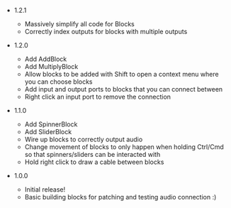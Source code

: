 - 1.2.1
  - Massively simplify all code for Blocks
  - Correctly index outputs for blocks with multiple outputs

- 1.2.0
  - Add AddBlock
  - Add MultiplyBlock
  - Allow blocks to be added with Shift to open a context menu where you can choose blocks
  - Add input and output ports to blocks that you can connect between
  - Right click an input port to remove the connection

- 1.1.0
  - Add SpinnerBlock
  - Add SliderBlock
  - Wire up blocks to correctly output audio
  - Change movement of blocks to only happen when holding Ctrl/Cmd so that spinners/sliders can be interacted with
  - Hold right click to draw a cable between blocks

- 1.0.0
  - Initial release!
  - Basic building blocks for patching and testing audio connection :)